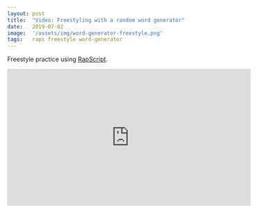 ```yaml
---
layout: post
title:  "Video: Freestyling with a random word generator"
date:   2019-07-02
image:  '/assets/img/word-generator-freestyle.png'
tags:   raps freestyle word-generator
---
```


Freestyle practice using [RapScript](https://rapscript.net).

<iframe width="560" height="315" src="https://www.youtube.com/embed/W8Ui8iQ9RDM" frameborder="0" allow="accelerometer; autoplay; encrypted-media; gyroscope; picture-in-picture" allowfullscreen></iframe>
